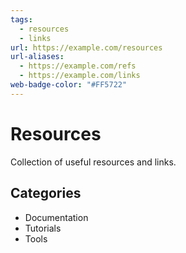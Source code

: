 ```yaml
---
tags:
  - resources
  - links
url: https://example.com/resources
url-aliases:
  - https://example.com/refs
  - https://example.com/links
web-badge-color: "#FF5722"
---
```


# Resources

Collection of useful resources and links.

## Categories
- Documentation
- Tutorials
- Tools
